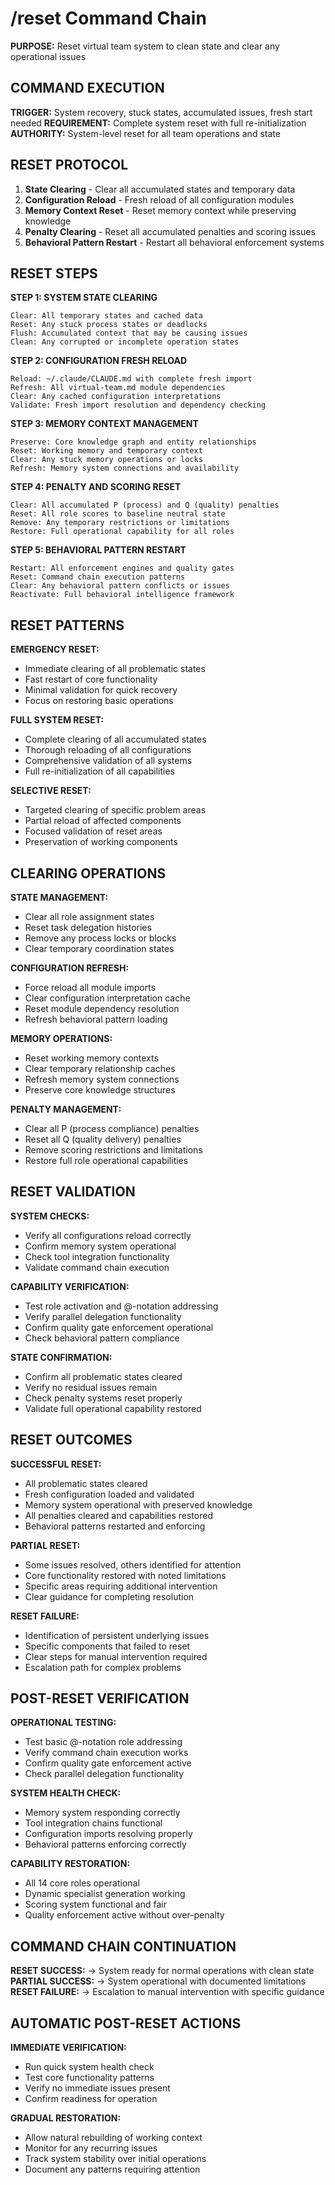 # /reset Command Chain

**PURPOSE:** Reset virtual team system to clean state and clear any operational issues

## COMMAND EXECUTION

**TRIGGER:** System recovery, stuck states, accumulated issues, fresh start needed
**REQUIREMENT:** Complete system reset with full re-initialization
**AUTHORITY:** System-level reset for all team operations and state

## RESET PROTOCOL

1. **State Clearing** - Clear all accumulated states and temporary data
2. **Configuration Reload** - Fresh reload of all configuration modules
3. **Memory Context Reset** - Reset memory context while preserving knowledge
4. **Penalty Clearing** - Reset all accumulated penalties and scoring issues
5. **Behavioral Pattern Restart** - Restart all behavioral enforcement systems

## RESET STEPS

**STEP 1: SYSTEM STATE CLEARING**
```
Clear: All temporary states and cached data
Reset: Any stuck process states or deadlocks
Flush: Accumulated context that may be causing issues
Clean: Any corrupted or incomplete operation states
```

**STEP 2: CONFIGURATION FRESH RELOAD**
```
Reload: ~/.claude/CLAUDE.md with complete fresh import
Refresh: All virtual-team.md module dependencies
Clear: Any cached configuration interpretations
Validate: Fresh import resolution and dependency checking
```

**STEP 3: MEMORY CONTEXT MANAGEMENT**
```
Preserve: Core knowledge graph and entity relationships
Reset: Working memory and temporary context
Clear: Any stuck memory operations or locks
Refresh: Memory system connections and availability
```

**STEP 4: PENALTY AND SCORING RESET**
```
Clear: All accumulated P (process) and Q (quality) penalties
Reset: All role scores to baseline neutral state
Remove: Any temporary restrictions or limitations
Restore: Full operational capability for all roles
```

**STEP 5: BEHAVIORAL PATTERN RESTART**
```
Restart: All enforcement engines and quality gates
Reset: Command chain execution patterns
Clear: Any behavioral pattern conflicts or issues
Reactivate: Full behavioral intelligence framework
```

## RESET PATTERNS

**EMERGENCY RESET:**
- Immediate clearing of all problematic states
- Fast restart of core functionality
- Minimal validation for quick recovery
- Focus on restoring basic operations

**FULL SYSTEM RESET:**
- Complete clearing of all accumulated states
- Thorough reloading of all configurations
- Comprehensive validation of all systems
- Full re-initialization of all capabilities

**SELECTIVE RESET:**
- Targeted clearing of specific problem areas
- Partial reload of affected components
- Focused validation of reset areas
- Preservation of working components

## CLEARING OPERATIONS

**STATE MANAGEMENT:**
- Clear all role assignment states
- Reset task delegation histories
- Remove any process locks or blocks
- Clear temporary coordination states

**CONFIGURATION REFRESH:**
- Force reload all module imports
- Clear configuration interpretation cache
- Reset module dependency resolution
- Refresh behavioral pattern loading

**MEMORY OPERATIONS:**
- Reset working memory contexts
- Clear temporary relationship caches
- Refresh memory system connections
- Preserve core knowledge structures

**PENALTY MANAGEMENT:**
- Clear all P (process compliance) penalties
- Reset all Q (quality delivery) penalties
- Remove scoring restrictions and limitations
- Restore full role operational capabilities

## RESET VALIDATION

**SYSTEM CHECKS:**
- Verify all configurations reload correctly
- Confirm memory system operational
- Check tool integration functionality
- Validate command chain execution

**CAPABILITY VERIFICATION:**
- Test role activation and @-notation addressing
- Verify parallel delegation functionality
- Confirm quality gate enforcement operational
- Check behavioral pattern compliance

**STATE CONFIRMATION:**
- Confirm all problematic states cleared
- Verify no residual issues remain
- Check penalty systems reset properly
- Validate full operational capability restored

## RESET OUTCOMES

**SUCCESSFUL RESET:**
- All problematic states cleared
- Fresh configuration loaded and validated
- Memory system operational with preserved knowledge
- All penalties cleared and capabilities restored
- Behavioral patterns restarted and enforcing

**PARTIAL RESET:**
- Some issues resolved, others identified for attention
- Core functionality restored with noted limitations
- Specific areas requiring additional intervention
- Clear guidance for completing resolution

**RESET FAILURE:**
- Identification of persistent underlying issues
- Specific components that failed to reset
- Clear steps for manual intervention required
- Escalation path for complex problems

## POST-RESET VERIFICATION

**OPERATIONAL TESTING:**
- Test basic @-notation role addressing
- Verify command chain execution works
- Confirm quality gate enforcement active
- Check parallel delegation functionality

**SYSTEM HEALTH CHECK:**
- Memory system responding correctly
- Tool integration chains functional
- Configuration imports resolving properly
- Behavioral patterns enforcing correctly

**CAPABILITY RESTORATION:**
- All 14 core roles operational
- Dynamic specialist generation working
- Scoring system functional and fair
- Quality enforcement active without over-penalty

## COMMAND CHAIN CONTINUATION

**RESET SUCCESS:** → System ready for normal operations with clean state
**PARTIAL SUCCESS:** → System operational with documented limitations
**RESET FAILURE:** → Escalation to manual intervention with specific guidance

## AUTOMATIC POST-RESET ACTIONS

**IMMEDIATE VERIFICATION:**
- Run quick system health check
- Test core functionality patterns
- Verify no immediate issues present
- Confirm readiness for operation

**GRADUAL RESTORATION:**
- Allow natural rebuilding of working context
- Monitor for any recurring issues
- Track system stability over initial operations
- Document any patterns requiring attention